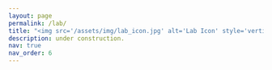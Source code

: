 ```yaml
---
layout: page
permalink: /lab/
title: "<img src='/assets/img/lab_icon.jpg' alt='Lab Icon' style='vertical-align: middle; margin-right: 0px; width: 15px; height: 15px;'> OATS Lab"
description: under construction.
nav: true
nav_order: 6
---
```




